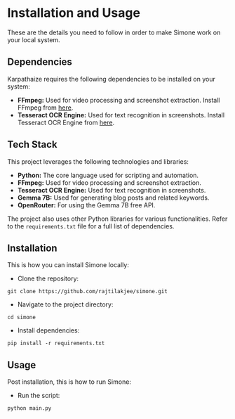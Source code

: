 # Installation and Usage

These are the details you need to follow in order to make Simone work on your local system.

## Dependencies

Karpathaize requires the following dependencies to be installed on your system:

- **FFmpeg:** Used for video processing and screenshot extraction. Install FFmpeg from [here](https://ffmpeg.org/download.html).
- **Tesseract OCR Engine:** Used for text recognition in screenshots. Install Tesseract OCR Engine from [here](https://github.com/tesseract-ocr/tesseract).

## Tech Stack

This project leverages the following technologies and libraries:

- **Python:** The core language used for scripting and automation.
- **FFmpeg:** Used for video processing and screenshot extraction.
- **Tesseract OCR Engine:** Used for text recognition in screenshots.
- **Gemma 7B:** Used for generating blog posts and related keywords.
- **OpenRouter:** For using the Gemma 7B free API.

The project also uses other Python libraries for various functionalities. Refer to the `requirements.txt` file for a full list of dependencies.

## Installation

This is how you can install Simone locally:

- Clone the repository:
```
git clone https://github.com/rajtilakjee/simone.git
```
- Navigate to the project directory:
```
cd simone
```
- Install dependencies:
```
pip install -r requirements.txt
```

## Usage

Post installation, this is how to run Simone:

- Run the script:

```
python main.py
```
